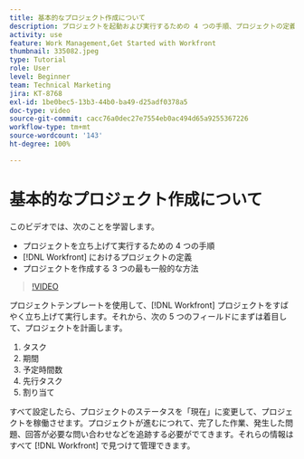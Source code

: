 ```yaml
---
title: 基本的なプロジェクト作成について
description: プロジェクトを起動および実行するための 4 つの手順、プロジェクトの定義、およびプロジェクトを作成する 3 つの最も一般的な方法について説明します。
activity: use
feature: Work Management,Get Started with Workfront
thumbnail: 335082.jpeg
type: Tutorial
role: User
level: Beginner
team: Technical Marketing
jira: KT-8768
exl-id: 1be0bec5-13b3-44b0-ba49-d25adf0378a5
doc-type: video
source-git-commit: cacc76a0dec27e7554eb0ac494d65a9255367226
workflow-type: tm+mt
source-wordcount: '143'
ht-degree: 100%

---
```


# 基本的なプロジェクト作成について

このビデオでは、次のことを学習します。

* プロジェクトを立ち上げて実行するための 4 つの手順
* [!DNL Workfront] におけるプロジェクトの定義
* プロジェクトを作成する 3 つの最も一般的な方法

>[!VIDEO](https://video.tv.adobe.com/v/335082/?quality=12&learn=on)

プロジェクトテンプレートを使用して、[!DNL  Workfront] プロジェクトをすばやく立ち上げて実行します。それから、次の 5 つのフィールドにまずは着目して、プロジェクトを計画します。

1. タスク
1. 期間
1. 予定時間数
1. 先行タスク
1. 割り当て

すべて設定したら、プロジェクトのステータスを「現在」に変更して、プロジェクトを稼働させます。プロジェクトが進むにつれて、完了した作業、発生した問題、回答が必要な問い合わせなどを追跡する必要がでてきます。それらの情報はすべて [!DNL Workfront] で見つけて管理できます。
